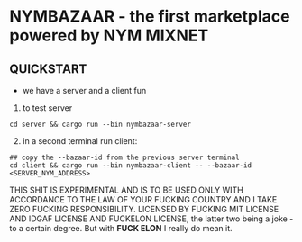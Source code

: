 # NYMBAZAAR - the first marketplace powered by NYM MIXNET 

## QUICKSTART

- we have a server and a client fun
1. to test server 
```
cd server && cargo run --bin nymbazaar-server
```
2. in a second terminal run client:

```
## copy the --bazaar-id from the previous server terminal
cd client && cargo run --bin nymbazaar-client -- --bazaar-id <SERVER_NYM_ADDRESS>

```

THIS SHIT IS EXPERIMENTAL AND IS TO BE USED ONLY WITH ACCORDANCE TO THE LAW OF YOUR FUCKING COUNTRY AND I TAKE ZERO FUCKING RESPONSIBILITY.
LICENSED BY FUCKING MIT LICENSE AND IDGAF LICENSE AND FUCKELON LICENSE, the latter two being a joke - to a certain degree. But with **FUCK ELON** I really do mean it. 



